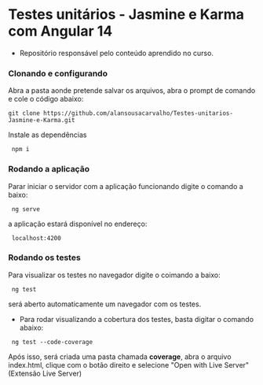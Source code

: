 # Testes unitários - Jasmine e Karma com Angular 14

- Repositório responsável pelo conteúdo aprendido no curso.

### Clonando e configurando
 Abra a pasta aonde pretende salvar os arquivos, abra o prompt de comando e cole o código abaixo:
 
 ```
 git clone https://github.com/alansousacarvalho/Testes-unitarios-Jasmine-e-Karma.git
```

Instale as dependências

```
 npm i
```

### Rodando a aplicação
Parar iniciar o servidor com a aplicação funcionando digite o comando a baixo:

```
 ng serve
```

a aplicação estará disponível no endereço:

```
 localhost:4200
```

### Rodando os testes

Para visualizar os testes no navegador digite o coimando a baixo:

```
 ng test
```
será aberto automaticamente um navegador com os testes.

- Para rodar visualizando a cobertura dos testes, basta digitar o comando abaixo:

```
 ng test --code-coverage
```

Após isso, será criada uma pasta chamada **coverage**, abra o arquivo index.html, clique com o botão direito e selecione "Open with Live Server" (Extensão Live Server)
